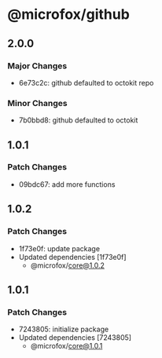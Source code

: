 # @microfox/github

## 2.0.0

### Major Changes

- 6e73c2c: github defaulted to octokit repo

### Minor Changes

- 7b0bbd8: github defaulted to octokit

## 1.0.1

### Patch Changes

- 09bdc67: add more functions

## 1.0.2

### Patch Changes

- 1f73e0f: update package
- Updated dependencies [1f73e0f]
  - @microfox/core@1.0.2

## 1.0.1

### Patch Changes

- 7243805: initialize package
- Updated dependencies [7243805]
  - @microfox/core@1.0.1
